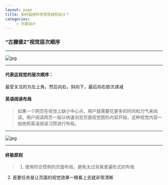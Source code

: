 ```yaml
---
layout: page
title: 如何运用科学视觉结构设计？
categories:
     - 平面设计
---
```


### “古滕堡Z”视觉层次顺序

***

![jpg](/jekyll-theme-basically-basic/assets/images/GutenbergZ.png)

***

#### 代表这视觉的层次顺序：
最受关注的为左上角，然后向右，斜向下，最后向右依次递减


#### 英语阅读布局

> 如果一个网页在视觉上缺少中心点，用户就需要花更多的时间和力气来阅读。用户阅读网页一般以快速浏览页面视觉图形内容开始，这种视觉内容一般依照英语阅读习惯进行布局。

***

![jpg](/jekyll-theme-basically-basic/assets/images/English.png)

***

#### 终极原则

 >1. 使用符合惯例的页面布局，避免太过背离普遍形式的布局
2. 首要任务是让页面的视觉效果一眼看上去就非常清晰
